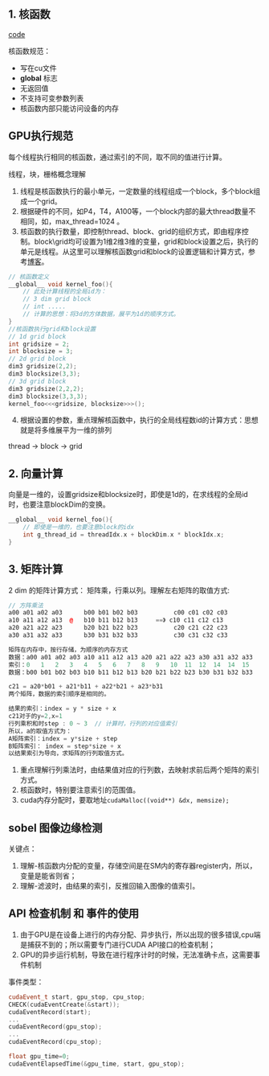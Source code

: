 


## 1. 核函数

[code](less01.cu)

核函数规范：
+ 写在cu文件
+ __global__ 标志
+ 无返回值 
+ 不支持可变参数列表
+ 核函数内部只能访问设备的内存

## GPU执行规范
每个线程执行相同的核函数，通过索引的不同，取不同的值进行计算。

线程，块，栅格概念理解

1. 线程是核函数执行的最小单元，一定数量的线程组成一个block，多个block组成一个grid。
2. 根据硬件的不同，如P4，T4，A100等，一个block内部的最大thread数量不相同，如，max_thread=1024 。
3. 核函数的执行数量，即控制thread、block、grid的组织方式，即由程序控制。block\grid均可设置为1维2维3维的变量，grid和block设置之后，执行的单元是线程。从这里可以理解核函数grid和block的设置逻辑和计算方式，参考[博客](https://zhuanlan.zhihu.com/p/151676261?utm_id=0)。
```c++
// 核函数定义
__global__ void kernel_foo(){
    // 此处计算线程的全局id为：
    // 3 dim grid block 
    // int .....
    // 计算的思想：将3d的方体数据，展平为1d的顺序方式。
}
//核函数执行grid和block设置
// 1d grid block
int gridsize = 2;
int blocksize = 3;
// 2d grid block
dim3 gridsize(2,2);
dim3 blocksize(3,3);
// 3d grid block
dim3 gridsize(2,2,2);
dim3 blocksize(3,3,3);
kernel_foo<<<gridsize, blocksize>>>();

```
4. 根据设置的参数，重点理解核函数中，执行的全局线程数id的计算方式：思想就是将多维展平为一维的排列

thread -> block -> grid

## 2. 向量计算

向量是一维的，设置gridsize和blocksize时，即使是1d的，在求线程的全局id时，也要注意blockDim的变换。
```c
__global__ void kernel_foo(){
    // 即使是一维的，也要注意block的idx
    int g_thread_id = threadIdx.x + blockDim.x * blockIdx.x;
}
```

## 3. 矩阵计算

2 dim 的矩阵计算方式： 矩阵乘，行乘以列。理解左右矩阵的取值方式:

```c++
// 方阵乘法
a00 a01 a02 a03      b00 b01 b02 b03          c00 c01 c02 c03   
a10 a11 a12 a13  @   b10 b11 b12 b13     ==》 c10 c11 c12 c13     
a20 a21 a22 a23      b20 b21 b22 b23          c20 c21 c22 c23   
a30 a31 a32 a33      b30 b31 b32 b33          c30 c31 c32 c33   

矩阵在内存中，按行存储，为顺序的内存方式
数据：a00 a01 a02 a03 a10 a11 a12 a13 a20 a21 a22 a23 a30 a31 a32 a33
索引：0   1   2   3   4   5   6   7   8   9   10  11  12  14  14  15
数据：b00 b01 b02 b03 b10 b11 b12 b13 b20 b21 b22 b23 b30 b31 b32 b33

c21 = a20*b01 + a21*b11 + a22*b21 + a23*b31
两个矩阵，数据的索引顺序是相同的。

结果的索引：index = y * size + x
c21对于的y=2,x=1
行列乘积和时step : 0 ~ 3  // 计算时，行列的对应值索引
所以，a的取值方式为：
A矩阵索引：index = y*size + step
B矩阵索引： index = step*size + x
以结果索引为导向，求矩阵的行列取值方式。
```

1. 重点理解行列乘法时，由结果值对应的行列数，去映射求前后两个矩阵的索引方式。
2. 核函数时，特别要注意索引的范围值。
3. cuda内存分配时，要取地址`cudaMalloc((void**) &dx, memsize);`

## sobel 图像边缘检测

关键点：
1. 理解-核函数内分配的变量，存储空间是在SM内的寄存器register内，所以，变量是能省则省；
2. 理解-滤波时，由结果的索引，反推回输入图像的值索引。

## API 检查机制 和 事件的使用

1. 由于GPU是在设备上进行的内存分配、异步执行，所以出现的很多错误,cpu端是捕获不到的；所以需要专门进行CUDA API接口的检查机制；
2. GPU的异步运行机制，导致在进行程序计时的时候，无法准确卡点，这需要事件机制

事件类型：
```c++
cudaEvent_t start, gpu_stop, cpu_stop;
CHECK(cudaEventCreate(&start));
cudaEventRecord(start);
...
cudaEventRecord(gpu_stop);
...
cudaEventRecord(cpu_stop);

float gpu_time=0;
cudaEventElapsedTime(&gpu_time, start, gpu_stop);

```

